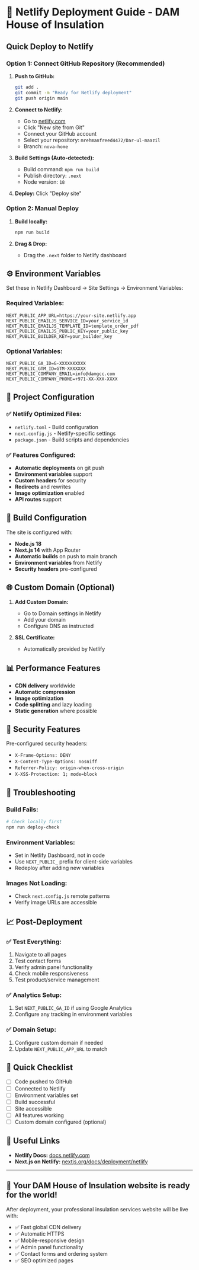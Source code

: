 # 🚀 Netlify Deployment Guide - DAM House of Insulation

## Quick Deploy to Netlify

### Option 1: Connect GitHub Repository (Recommended)

1. **Push to GitHub:**
   ```bash
   git add .
   git commit -m "Ready for Netlify deployment"
   git push origin main
   ```

2. **Connect to Netlify:**
   - Go to [netlify.com](https://app.netlify.com)
   - Click "New site from Git"
   - Connect your GitHub account
   - Select your repository: `mrehmanfreed4472/Dar-ul-maazil`
   - Branch: `nova-home`

3. **Build Settings (Auto-detected):**
   - Build command: `npm run build`
   - Publish directory: `.next`
   - Node version: `18`

4. **Deploy:** Click "Deploy site"

### Option 2: Manual Deploy

1. **Build locally:**
   ```bash
   npm run build
   ```

2. **Drag & Drop:**
   - Drag the `.next` folder to Netlify dashboard

## ⚙️ Environment Variables

Set these in Netlify Dashboard → Site Settings → Environment Variables:

### Required Variables:
```
NEXT_PUBLIC_APP_URL=https://your-site.netlify.app
NEXT_PUBLIC_EMAILJS_SERVICE_ID=your_service_id
NEXT_PUBLIC_EMAILJS_TEMPLATE_ID=template_order_pdf
NEXT_PUBLIC_EMAILJS_PUBLIC_KEY=your_public_key
NEXT_PUBLIC_BUILDER_KEY=your_builder_key
```

### Optional Variables:
```
NEXT_PUBLIC_GA_ID=G-XXXXXXXXXX
NEXT_PUBLIC_GTM_ID=GTM-XXXXXXX
NEXT_PUBLIC_COMPANY_EMAIL=info@damgcc.com
NEXT_PUBLIC_COMPANY_PHONE=+971-XX-XXX-XXXX
```

## 📁 Project Configuration

### ✅ Netlify Optimized Files:
- `netlify.toml` - Build configuration
- `next.config.js` - Netlify-specific settings
- `package.json` - Build scripts and dependencies

### ✅ Features Configured:
- **Automatic deployments** on git push
- **Environment variables** support
- **Custom headers** for security
- **Redirects** and rewrites
- **Image optimization** enabled
- **API routes** support

## 🔧 Build Configuration

The site is configured with:
- **Node.js 18**
- **Next.js 14** with App Router
- **Automatic builds** on push to main branch
- **Environment variables** from Netlify
- **Security headers** pre-configured

## 🌐 Custom Domain (Optional)

1. **Add Custom Domain:**
   - Go to Domain settings in Netlify
   - Add your domain
   - Configure DNS as instructed

2. **SSL Certificate:**
   - Automatically provided by Netlify

## 📊 Performance Features

- **CDN delivery** worldwide
- **Automatic compression**
- **Image optimization**
- **Code splitting** and lazy loading
- **Static generation** where possible

## 🔐 Security Features

Pre-configured security headers:
- `X-Frame-Options: DENY`
- `X-Content-Type-Options: nosniff`
- `Referrer-Policy: origin-when-cross-origin`
- `X-XSS-Protection: 1; mode=block`

## 🚨 Troubleshooting

### Build Fails:
```bash
# Check locally first
npm run deploy-check
```

### Environment Variables:
- Set in Netlify Dashboard, not in code
- Use `NEXT_PUBLIC_` prefix for client-side variables
- Redeploy after adding new variables

### Images Not Loading:
- Check `next.config.js` remote patterns
- Verify image URLs are accessible

## 📈 Post-Deployment

### ✅ Test Everything:
1. Navigate to all pages
2. Test contact forms
3. Verify admin panel functionality
4. Check mobile responsiveness
5. Test product/service management

### ✅ Analytics Setup:
1. Set `NEXT_PUBLIC_GA_ID` if using Google Analytics
2. Configure any tracking in environment variables

### ✅ Domain Setup:
1. Configure custom domain if needed
2. Update `NEXT_PUBLIC_APP_URL` to match

## 🎯 Quick Checklist

- [ ] Code pushed to GitHub
- [ ] Connected to Netlify
- [ ] Environment variables set
- [ ] Build successful
- [ ] Site accessible
- [ ] All features working
- [ ] Custom domain configured (optional)

## 🔗 Useful Links

- **Netlify Docs:** [docs.netlify.com](https://docs.netlify.com)
- **Next.js on Netlify:** [nextjs.org/docs/deployment/netlify](https://nextjs.org/docs/deployment/netlify)

---

## 🎉 Your DAM House of Insulation website is ready for the world!

After deployment, your professional insulation services website will be live with:
- ✅ Fast global CDN delivery
- ✅ Automatic HTTPS
- ✅ Mobile-responsive design
- ✅ Admin panel functionality
- ✅ Contact forms and ordering system
- ✅ SEO optimized pages
